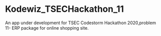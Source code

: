 # Kodewiz_TSECHackathon_11
An app under development for TSEC Codestorm Hackathon 2020,problem 11- ERP package for online shopping site.
